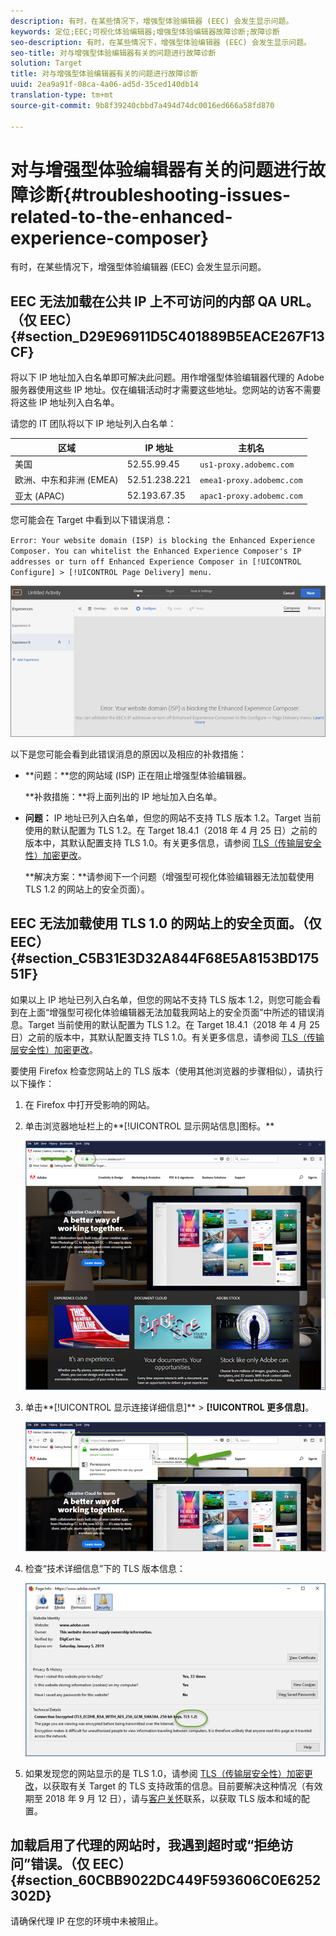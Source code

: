 ```yaml
---
description: 有时，在某些情况下，增强型体验编辑器 (EEC) 会发生显示问题。
keywords: 定位;EEC;可视化体验编辑器;增强型体验编辑器故障诊断;故障诊断
seo-description: 有时，在某些情况下，增强型体验编辑器 (EEC) 会发生显示问题。
seo-title: 对与增强型体验编辑器有关的问题进行故障诊断
solution: Target
title: 对与增强型体验编辑器有关的问题进行故障诊断
uuid: 2ea9a91f-08ca-4a06-ad5d-35ced140db14
translation-type: tm+mt
source-git-commit: 9b8f39240cbbd7a494d74dc0016ed666a58fd870

---
```



# 对与增强型体验编辑器有关的问题进行故障诊断{#troubleshooting-issues-related-to-the-enhanced-experience-composer}

有时，在某些情况下，增强型体验编辑器 (EEC) 会发生显示问题。

## EEC 无法加载在公共 IP 上不可访问的内部 QA URL。（仅 EEC）{#section_D29E96911D5C401889B5EACE267F13CF}

将以下 IP 地址加入白名单即可解决此问题。用作增强型体验编辑器代理的 Adobe 服务器使用这些 IP 地址。仅在编辑活动时才需要这些地址。您网站的访客不需要将这些 IP 地址列入白名单。

请您的 IT 团队将以下 IP 地址列入白名单：

| 区域 | IP 地址 | 主机名 |
|--- |--- |--- |
| 美国 | 52.55.99.45 | `us1-proxy.adobemc.com` |
| 欧洲、中东和非洲 (EMEA) | 52.51.238.221 | `emea1-proxy.adobemc.com` |
| 亚太 (APAC) | 52.193.67.35 | `apac1-proxy.adobemc.com` |

您可能会在 Target 中看到以下错误消息：

`Error: Your website domain (ISP) is blocking the Enhanced Experience Composer. You can whitelist the Enhanced Experience Composer's IP addresses or turn off Enhanced Experience Composer in [!UICONTROL Configure] > [!UICONTROL Page Delivery] menu.`

![](assets/EEC_error.png)

以下是您可能会看到此错误消息的原因以及相应的补救措施：

* **问题：**您的网站域 (ISP) 正在阻止增强型体验编辑器。

   **补救措施：**将上面列出的 IP 地址加入白名单。

* **问题：** IP 地址已列入白名单，但您的网站不支持 TLS 版本 1.2。Target 当前使用的默认配置为 TLS 1.2。在 Target 18.4.1（2018 年 4 月 25 日）之前的版本中，其默认配置支持 TLS 1.0。有关更多信息，请参阅 [TLS（传输层安全性）加密更改](../../../c-implementing-target/c-considerations-before-you-implement-target/tls-transport-layer-security-encryption.md#concept_CC1001E9D3AE4BABAF90B8311B0A6451)。

   **解决方案：**请参阅下一个问题（增强型可视化体验编辑器无法加载使用 TLS 1.2 的网站上的安全页面）。

## EEC 无法加载使用 TLS 1.0 的网站上的安全页面。（仅 EEC）{#section_C5B31E3D32A844F68E5A8153BD17551F}

如果以上 IP 地址已列入白名单，但您的网站不支持 TLS 版本 1.2，则您可能会看到在上面“增强型可视化体验编辑器无法加载我网站上的安全页面”中所述的错误消息。Target 当前使用的默认配置为 TLS 1.2。在 Target 18.4.1（2018 年 4 月 25 日）之前的版本中，其默认配置支持 TLS 1.0。有关更多信息，请参阅 [TLS（传输层安全性）加密更改](../../../c-implementing-target/c-considerations-before-you-implement-target/tls-transport-layer-security-encryption.md#concept_CC1001E9D3AE4BABAF90B8311B0A6451)。

要使用 Firefox 检查您网站上的 TLS 版本（使用其他浏览器的步骤相似），请执行以下操作：

1. 在 Firefox 中打开受影响的网站。
1. 单击浏览器地址栏上的**[!UICONTROL 显示网站信息]图标。**

   ![](assets/firefox_more_info.png)

1. 单击**[!UICONTROL 显示连接详细信息]** &gt; **[!UICONTROL 更多信息]**。

   ![](assets/firefox_more_info_2.png)

1. 检查“技术详细信息”下的 TLS 版本信息：

   ![](assets/firefox_more_info_3.png)

1. 如果发现您的网站显示的是 TLS 1.0，请参阅 [TLS（传输层安全性）加密更改](../../../c-implementing-target/c-considerations-before-you-implement-target/tls-transport-layer-security-encryption.md#concept_CC1001E9D3AE4BABAF90B8311B0A6451)，以获取有关 Target 的 TLS 支持政策的信息。目前要解决这种情况（有效期至 2018 年 9 月 12 日），请与[客户关怀](../../../cmp-resources-and-contact-information.md#reference_ACA3391A00EF467B87930A450050077C)联系，以获取 TLS 版本和域的配置。

## 加载启用了代理的网站时，我遇到超时或“拒绝访问”错误。（仅 EEC）{#section_60CBB9022DC449F593606C0E6252302D}

请确保代理 IP 在您的环境中未被阻止。
